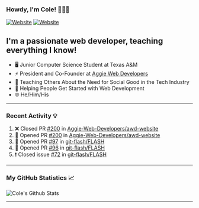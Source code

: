 ### Howdy, I'm Cole! 🤠🏳️‍🌈

[![Website](https://img.shields.io/website?label=aggiedevelopers.com&style=for-the-badge&url=https%3A%2F%2Faggiedevelopers.com)](https://aggiedevelopers.com)
[![Website](https://img.shields.io/website?label=coledc.com&style=for-the-badge&url=https%3A%2F%2Fcoledc.com)](https://coledc.com)

## I'm a passionate web developer, teaching everything I know!

- 🖥️ Junior Computer Science Student at Texas A&M
- ⚡ President and Co-Founder at [Aggie Web Developers](https://www.aggiedevelopers.com)
- 💙 Teaching Others About the Need for Social Good in the Tech Industry
- 🚀 Helping People Get Started with Web Development
- 🌐 He/Him/His

---

### Recent Activity 💡

<!--START_SECTION:activity-->

1. ❌ Closed PR [#200](https://github.com/Aggie-Web-Developers/awd-website/pull/200) in [Aggie-Web-Developers/awd-website](https://github.com/Aggie-Web-Developers/awd-website)
2. 💪 Opened PR [#200](https://github.com/Aggie-Web-Developers/awd-website/pull/200) in [Aggie-Web-Developers/awd-website](https://github.com/Aggie-Web-Developers/awd-website)
3. 💪 Opened PR [#97](https://github.com/git-flash/FLASH/pull/97) in [git-flash/FLASH](https://github.com/git-flash/FLASH)
4. 💪 Opened PR [#96](https://github.com/git-flash/FLASH/pull/96) in [git-flash/FLASH](https://github.com/git-flash/FLASH)
5. ❗️ Closed issue [#72](https://github.com/git-flash/FLASH/issues/72) in [git-flash/FLASH](https://github.com/git-flash/FLASH)
<!--END_SECTION:activity-->

---

### My GitHub Statistics 📈

<img alt="Cole's Github Stats" src="https://github-readme-stats.codestackr.vercel.app/api?username=cdconn00&show_icons=true&hide_border=true&theme=tokyonight&count_private=true" />

---
